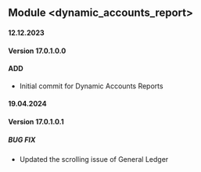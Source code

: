 ## Module <dynamic_accounts_report>

#### 12.12.2023
#### Version 17.0.1.0.0
#### ADD
- Initial commit for Dynamic Accounts  Reports

#### 19.04.2024
#### Version 17.0.1.0.1
##### BUG FIX
- Updated the scrolling issue of General Ledger
